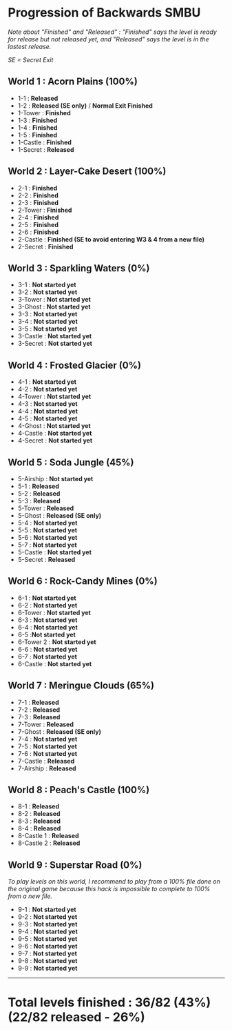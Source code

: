 # Progression of Backwards SMBU

*Note about "Finished" and "Released" : "Finished" says the level is ready for release but not released yet, and "Released" says the level is in the lastest release.*

*SE = Secret Exit*

## World 1 : Acorn Plains (100%)

- 1-1 : **Released**
- 1-2 : **Released (SE only)** / **Normal Exit Finished**
- 1-Tower : **Finished**
- 1-3 : **Finished**
- 1-4 : **Finished**
- 1-5 : **Finished**
- 1-Castle : **Finished**
- 1-Secret : **Released**

## World 2 : Layer-Cake Desert (100%)

- 2-1 : **Finished**
- 2-2 : **Finished**
- 2-3 : **Finished**
- 2-Tower : **Finished**
- 2-4 : **Finished**
- 2-5 : **Finished**
- 2-6 : **Finished**
- 2-Castle : **Finished (SE to avoid entering W3 & 4 from a new file)**
- 2-Secret : **Finished**

## World 3 : Sparkling Waters (0%)

- 3-1 : **Not started yet**
- 3-2 : **Not started yet**
- 3-Tower : **Not started yet**
- 3-Ghost : **Not started yet**
- 3-3 : **Not started yet**
- 3-4 : **Not started yet**
- 3-5 : **Not started yet**
- 3-Castle : **Not started yet**
- 3-Secret : **Not started yet**

## World 4 : Frosted Glacier (0%)

- 4-1 : **Not started yet**
- 4-2 : **Not started yet**
- 4-Tower : **Not started yet**
- 4-3 : **Not started yet**
- 4-4 : **Not started yet**
- 4-5 : **Not started yet**
- 4-Ghost : **Not started yet**
- 4-Castle : **Not started yet**
- 4-Secret : **Not started yet**

## World 5 : Soda Jungle (45%)

- 5-Airship : **Not started yet**
- 5-1 : **Released**
- 5-2 : **Released**
- 5-3 : **Released**
- 5-Tower : **Released**
- 5-Ghost : **Released (SE only)**
- 5-4 : **Not started yet**
- 5-5 : **Not started yet**
- 5-6 : **Not started yet**
- 5-7 : **Not started yet**
- 5-Castle : **Not started yet**
- 5-Secret : **Released**

## World 6 : Rock-Candy Mines (0%)

- 6-1 : **Not started yet**
- 6-2 : **Not started yet**
- 6-Tower : **Not started yet**
- 6-3 : **Not started yet**
- 6-4 : **Not started yet**
- 6-5 :**Not started yet**
- 6-Tower 2 : **Not started yet**
- 6-6 : **Not started yet**
- 6-7 : **Not started yet** 
- 6-Castle : **Not started yet**

## World 7 : Meringue Clouds (65%)

- 7-1 : **Released**
- 7-2 : **Released**
- 7-3 : **Released**
- 7-Tower : **Released**
- 7-Ghost : **Released (SE only)**
- 7-4 : **Not started yet** 
- 7-5 : **Not started yet** 
- 7-6 : **Not started yet**
- 7-Castle : **Released**
- 7-Airship : **Released**

## World 8 : Peach's Castle (100%)

- 8-1 : **Released**
- 8-2 : **Released**
- 8-3 : **Released**
- 8-4 : **Released**
- 8-Castle 1 : **Released**
- 8-Castle 2 : **Released**

## World 9 : Superstar Road (0%) 

*To play levels on this world, I recommend to play from a 100% file done on the original game because this hack is impossible to complete to 100% from a new file.*

- 9-1 : **Not started yet**
- 9-2 : **Not started yet**
- 9-3 : **Not started yet**
- 9-4 : **Not started yet**
- 9-5 : **Not started yet**
- 9-6 : **Not started yet**
- 9-7 : **Not started yet**
- 9-8 : **Not started yet**
- 9-9 : **Not started yet**

-------------------------------------

# Total levels finished : 36/82 (43%) (22/82 released - 26%)
